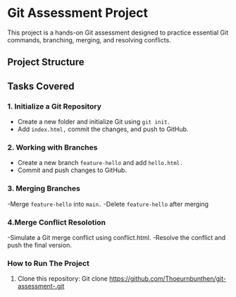 # Git Assessment Project
  This project is a hands-on Git assessment designed to practice essential Git commands, branching, merging, and resolving conflicts.
## Project Structure
## Tasks Covered
### 1. Initialize a Git Repository
- Create a new folder and initialize Git using `git init.`
- Add `index.html,` commit the changes, and push to GitHub.
### 2. Working with Branches
- Create a new branch `feature-hello` and add `hello.html.`
- Commit and push changes to GitHub.
### 3. Merging Branches
-Merge `feature-hello` into `main.`
-Delete `feature-hello` after merging
### 4.Merge Conflict Resolotion
-Simulate a Git merge conflict using conflict.html.
-Resolve the conflict and push the final version.
### How to Run The Project
1. Clone this repository:
Git clone <https://github.com/Thoeurnbunthen/git-assessment-.git> 
